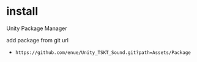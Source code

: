 # install

Unity Package Manager

add package from git url

+ `https://github.com/enue/Unity_TSKT_Sound.git?path=Assets/Package`


